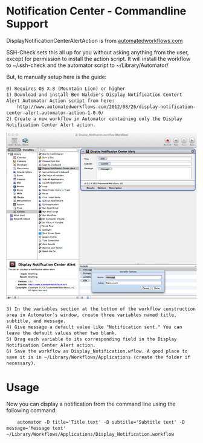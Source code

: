 Notification Center - Commandline Support
====
DisplayNotificationCenterAlertAction is from <a href="http://www.automatedworkflows.com/2012/08/26/display-notification-center-alert-automator-action-1-0-0/">automatedworkflows.com</a>

SSH-Check sets this all up for you without asking anything from the user, except for permission to install the action script. It will install the workflow to ~/.ssh-check and the automator script to ~/Library/Automator/

But, to manually setup here is the guide:

	0) Requires OS X.8 (Mountain Lion) or higher
	1) Download and install Ben Waldie's Display Notification Centert Alert Automator Action script from here:
		http://www.automatedworkflows.com/2012/08/26/display-notification-center-alert-automator-action-1-0-0/
	2) Create a new workflow in Automator containing only the Display Notification Center Alert action.

<img src="https://github.com/xeoron/SSH-Check/blob/master/images/automator_nc_workflow.png?raw=true"/>


	3) In the variables section at the bottom of the workflow construction area in Automator's window, create three variables named title, subtitle, and message.
	4) Give message a default value like "Notification sent." You can leave the default values other two blank.
	5) Drag each variable to its corresponding field in the Display Notification Center Alert action.
	6) Save the workflow as Display_Notification.wflow. A good place to save it is in ~/Library/Workflows/Applications (create the folder if necessary).

Usage
===
Now you can display a notification from the command line using the following command:

		automator -D title='Title text' -D subtitle='Subtitle text' -D message='Message text' ~/Library/Workflows/Applications/Display_Notification.workflow



